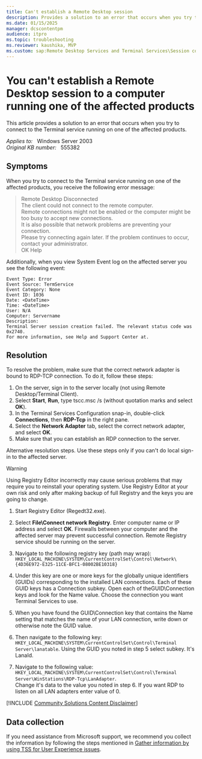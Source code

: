 ```yaml
---
title: Can't establish a Remote Desktop session
description: Provides a solution to an error that occurs when you try to connect to the Terminal service running on one of the affected products.
ms.date: 01/15/2025
manager: dcscontentpm
audience: itpro
ms.topic: troubleshooting
ms.reviewer: kaushika, MVP
ms.custom: sap:Remote Desktop Services and Terminal Services\Session connectivity, csstroubleshoot
---
```

# You can't establish a Remote Desktop session to a computer running one of the affected products

This article provides a solution to an error that occurs when you try to connect to the Terminal service running on one of the affected products.

_Applies to:_ &nbsp; Windows Server 2003  
_Original KB number:_ &nbsp; 555382

## Symptoms

When you try to connect to the Terminal service running on one of the affected products, you receive the following error message:

> Remote Desktop Disconnected  
The client could not connect to the remote computer.  
Remote connections might not be enabled or the computer might be too busy to accept new connections.  
It is also possible that network problems are preventing your connection.  
Please try connecting again later. If the problem continues to occur, contact your administrator.  
OK Help

Additionally, when you view System Event log on the affected server you see the following event:

```output
Event Type: Error  
Event Source: TermService  
Event Category: None  
Event ID: 1036  
Date: <DateTime>  
Time: <DateTime>  
User: N/A  
Computer: Servername  
Description:  
Terminal Server session creation failed. The relevant status code was 0x2740.  
For more information, see Help and Support Center at.
```

## Resolution

To resolve the problem, make sure that the correct network adapter is bound to RDP-TCP connection. To do it, follow these steps:

1. On the server, sign in to the server locally (not using Remote Desktop/Terminal Client).
2. Select **Start**, **Run**, type tscc.msc /s (without quotation marks and select **OK**).
3. In the Terminal Services Configuration snap-in, double-click **Connections**, then **RDP-Tcp** in the right pane.
4. Select the **Network Adapter** tab, select the correct network adapter, and select **OK**.
5. Make sure that you can establish an RDP connection to the server.

Alternative resolution steps.
Use these steps only if you can't do local sign-in to the affected server.

> [!WARNING]
> Using Registry Editor incorrectly may cause serious problems that may require you to reinstall your operating system. Use Registry Editor at your own risk and only after making backup of full Registry and the keys you are going to change.

1. Start Registry Editor (Regedt32.exe).

2. Select **File\Connect network Registry**. Enter computer name or IP address and select **OK**. Firewalls between your computer and the affected server may prevent successful connection. Remote Registry service should be running on the server.

3. Navigate to the following registry key (path may wrap):
    `HKEY_LOCAL_MACHINE\SYSTEM\CurrentControlSet\Control\Network\{4D36E972-E325-11CE-BFC1-08002BE10318}`

4. Under this key are one or more keys for the globally unique identifiers (GUIDs) corresponding to the installed LAN connections. Each of these GUID keys has a Connection subkey. Open each of theGUID\Connection keys and look for the Name value. Choose the connection you want Terminal Services to use.

5. When you have found the GUID\Connection key that contains the Name setting that matches the name of your LAN connection, write down or otherwise note the GUID value.

6. Then navigate to the following key:
    `HKEY_LOCAL_MACHINE\SYSTEM\CurrentControlSet\Control\Terminal Server\lanatable`. Using the GUID you noted in step 5 select subkey. It's LanaId.

7. Navigate to the following value:
    `HKEY_LOCAL_MACHINE\SYSTEM\CurrentControlSet\Control\Terminal Server\WinStations\RDP-Tcp\LanAdapter`.  
    Change it's data to the value you noted in step 6. If you want RDP to listen on all LAN adapters enter value of 0.

[!INCLUDE [Community Solutions Content Disclaimer](../../includes/community-solutions-content-disclaimer.md)]

## Data collection

If you need assistance from Microsoft support, we recommend you collect the information by following the steps mentioned in [Gather information by using TSS for User Experience issues](../../windows-client/windows-troubleshooters/gather-information-using-tss-user-experience.md#remote-desktop-session).

